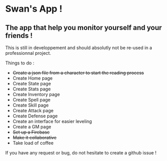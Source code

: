 # Swan's App !
## The app that help you monitor yourself and your friends !

This is still in developpement and should absolutly not be re-used in a professionnal project.

Things to do :

- ~~Create a json file from a character to start the reading process~~
- Create Home page
- Create State page
- Create Stats page
- Create Inventory page
- Create Spell page
- Create Skill page
- Create Attack page
- Create Defense page
- Create an interface for easier leveling
- Create a GM page
- ~~Set up a Firebase~~
- ~~Make it collaborative~~
- Take load of coffee

If you have any request or bug, do not hesitate to create a github issue !
